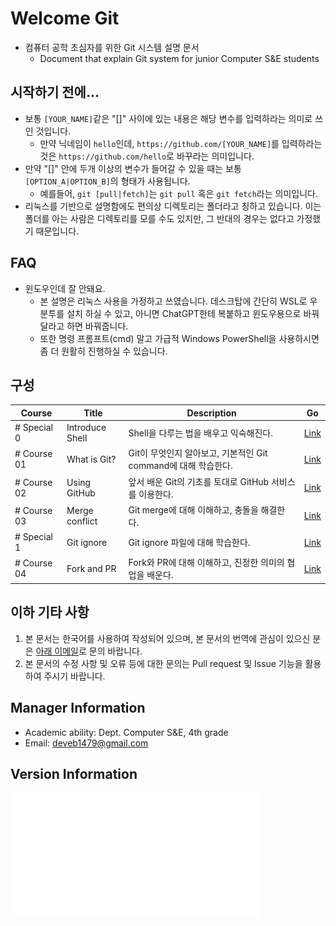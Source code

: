 # Welcome Git

- 컴퓨터 공학 초심자를 위한 Git 시스템 설명 문서
  - Document that explain Git system for junior Computer S&amp;E students

## 시작하기 전에...

- 보통 `[YOUR_NAME]`같은 "[]" 사이에 있는 내용은 해당 변수를 입력하라는 의미로 쓰인 것입니다.
  - 만약 닉네임이 `hello`인데, `https://github.com/[YOUR_NAME]`를 입력하라는 것은 `https://github.com/hello`로 바꾸라는 의미입니다.
- 만약 "[]" 안에 두개 이상의 변수가 들어갈 수 있을 때는 보통 `[OPTION_A|OPTION_B]`의 형태가 사용됩니다.
  - 예를들어, `git [pull|fetch]`는 `git pull` 혹은 `git fetch`라는 의미입니다.
- 리눅스를 기반으로 설명함에도 편의상 디렉토리는 폴더라고 칭하고 있습니다. 이는 폴더를 아는 사람은 디렉토리를 모를 수도 있지만, 그 반대의 경우는 없다고 가정했기 때문입니다.

## FAQ

- 윈도우인데 잘 안돼요.
  - 본 설명은 리눅스 사용을 가정하고 쓰였습니다. 데스크탑에 간단히 WSL로 우분투를 설치 하실 수 있고, 아니면 ChatGPT한테 복붙하고 윈도우용으로 바꿔달라고 하면 바꿔줍니다.
  - 또한 명령 프롬프트(cmd) 말고 가급적 Windows PowerShell을 사용하시면 좀 더 원활히 진행하실 수 있습니다.

## 구성

|Course|Title|Description|Go|
|------|-----|-----------|--|
|# Special 0|Introduce Shell|Shell을 다루는 법을 배우고 익숙해진다.|[Link](./S0/READMD.md)
|# Course 01|What is Git?|Git이 무엇인지 알아보고, 기본적인 Git command에 대해 학습한다.|[Link](./C01/README.md)|
|# Course 02|Using GitHub|앞서 배운 Git의 기초를 토대로 GitHub 서비스를 이용한다.|[Link](./C02/README.md)|
|# Course 03|Merge conflict|Git merge에 대해 이해하고, 충돌을 해결한다.|[Link](./C03/README.md)|
|# Special 1|Git ignore|Git ignore 파일에 대해 학습한다.|[Link](./S1/READMD.md)
|# Course 04|Fork and PR|Fork와 PR에 대해 이해하고, 진정한 의미의 협업을 배운다.|[Link](./C04/README.md)|

## 이하 기타 사항

1. 본 문서는 한국어를 사용하여 작성되어 있으며, 본 문서의 번역에 관심이 있으신 분은 [아래 이메일](mailto:deveb1479@gmail.com)로 문의 바랍니다.
2. 본 문서의 수정 사항 및 오류 등에 대한 문의는 Pull request 및 Issue 기능을 활용하여 주시기 바랍니다.

## Manager Information

- Academic ability: Dept. Computer S&E, 4th grade
- Email: deveb1479@gmail.com

## Version Information

![](./version.svg)
